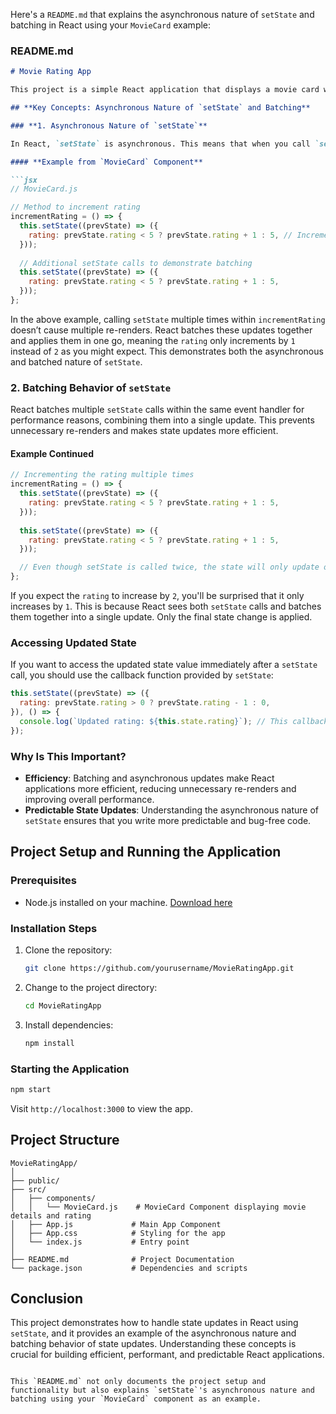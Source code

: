 Here's a `README.md` that explains the asynchronous nature of `setState` and batching in React using your `MovieCard` example:

### **README.md**

```markdown
# Movie Rating App

This project is a simple React application that displays a movie card with details like the movie title, release date, poster, and rating. Users can adjust the movie rating using increment and decrement buttons, with the rating represented by star icons.

## **Key Concepts: Asynchronous Nature of `setState` and Batching**

### **1. Asynchronous Nature of `setState`**

In React, `setState` is asynchronous. This means that when you call `setState`, React doesn't immediately update the state. Instead, it schedules an update and may delay applying it until a later point in time. This is done for performance reasons, allowing React to batch multiple state updates together.

#### **Example from `MovieCard` Component**

```jsx
// MovieCard.js

// Method to increment rating
incrementRating = () => {
  this.setState((prevState) => ({
    rating: prevState.rating < 5 ? prevState.rating + 1 : 5, // Increment rating if it's below 5
  }));
  
  // Additional setState calls to demonstrate batching
  this.setState((prevState) => ({
    rating: prevState.rating < 5 ? prevState.rating + 1 : 5,
  }));
};
```

In the above example, calling `setState` multiple times within `incrementRating` doesn’t cause multiple re-renders. React batches these updates together and applies them in one go, meaning the `rating` only increments by `1` instead of `2` as you might expect. This demonstrates both the asynchronous and batched nature of `setState`.

### **2. Batching Behavior of `setState`**

React batches multiple `setState` calls within the same event handler for performance reasons, combining them into a single update. This prevents unnecessary re-renders and makes state updates more efficient.

#### Example Continued

```jsx
// Incrementing the rating multiple times
incrementRating = () => {
  this.setState((prevState) => ({
    rating: prevState.rating < 5 ? prevState.rating + 1 : 5,
  }));
  
  this.setState((prevState) => ({
    rating: prevState.rating < 5 ? prevState.rating + 1 : 5,
  }));

  // Even though setState is called twice, the state will only update once due to batching.
};
```

If you expect the `rating` to increase by `2`, you'll be surprised that it only increases by `1`. This is because React sees both `setState` calls and batches them together into a single update. Only the final state change is applied.

### **Accessing Updated State**

If you want to access the updated state value immediately after a `setState` call, you should use the callback function provided by `setState`:

```jsx
this.setState((prevState) => ({
  rating: prevState.rating > 0 ? prevState.rating - 1 : 0,
}), () => {
  console.log(`Updated rating: ${this.state.rating}`); // This callback runs after the state has been updated
});
```

### **Why Is This Important?**

- **Efficiency**: Batching and asynchronous updates make React applications more efficient, reducing unnecessary re-renders and improving overall performance.
- **Predictable State Updates**: Understanding the asynchronous nature of `setState` ensures that you write more predictable and bug-free code.

## **Project Setup and Running the Application**

### **Prerequisites**

- Node.js installed on your machine. [Download here](https://nodejs.org/)

### **Installation Steps**

1. Clone the repository:
   ```bash
   git clone https://github.com/yourusername/MovieRatingApp.git
   ```

2. Change to the project directory:
   ```bash
   cd MovieRatingApp
   ```

3. Install dependencies:
   ```bash
   npm install
   ```

### **Starting the Application**

```bash
npm start
```

Visit `http://localhost:3000` to view the app.

## **Project Structure**

```
MovieRatingApp/
│
├── public/
├── src/
│   ├── components/
│   │   └── MovieCard.js    # MovieCard Component displaying movie details and rating
│   ├── App.js             # Main App Component
│   ├── App.css            # Styling for the app
│   └── index.js           # Entry point
│
├── README.md              # Project Documentation
└── package.json           # Dependencies and scripts
```

## **Conclusion**

This project demonstrates how to handle state updates in React using `setState`, and it provides an example of the asynchronous nature and batching behavior of state updates. Understanding these concepts is crucial for building efficient, performant, and predictable React applications.
```

This `README.md` not only documents the project setup and functionality but also explains `setState`'s asynchronous nature and batching using your `MovieCard` component as an example.